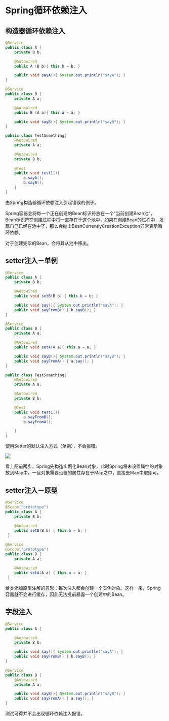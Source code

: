 # Spring循环依赖注入

## 构造器循环依赖注入

```java
@Service
public class A {
    private B b;

    @Autowired
    public A (B b){ this.b = b; }

    public void sayA(){ System.out.println("sayA"); }
}
```


```java
@Service
public class B {
    private A a;

    @Autowired
    public B (A a){ this.a = a; }

    public void sayB(){ System.out.println("sayB"); }
}
```

```java
public class TestSomething{
    @Autowired
    private A a;

    @Autowired
    private B b;
    
    @Test
    public void test1(){
        a.sayA();
        b.sayB();
    }
}

```

由Spring构造器循环依赖注入引起错误的例子。

Spring容器会将每一个正在创建的Bean标识符放在一个"当前创建Bean池"，Bean标识符在创建过程中将一直存在于这个池中，如果在创建Bean的过程中，发现自己已经在池中了，那么会抛出BeanCurrentlyCreationException异常表示循环依赖。

对于创建完毕的Bean，会将其从池中移出。

## setter注入－单例

```java
@Service
public class A {
    private B b;

    @Autowired
    public void setB(B b) { this.b = b; }

    public void say(){ System.out.println("sayA"); }
    public void sayFromB() { b.sayB(); }
}
```

```java
@Service
public class B {
    private A a;

    @Autowired
    public void setA(A a){ this.a = a; }

    public void sayB(){ System.out.println("sayB"); }
    public void sayFromA() { a.say(); }
}
```

```java
public class TestSomething{
    @Autowired
    private A a;

    @Autowired
    private B b;

    @Test
    public void test1(){
        a.sayFromB();
        b.sayFromA();

    }
}
```

使用Setter的默认注入方式（单例），不会报错。

![](http://p5s0bbd0l.bkt.clouddn.com/di.jpg)

看上图前两步，Spring先构造实例化Bean对象，此时Spring将未设置属性的对象放到Map中。一旦对象需要设置的属性存在于Map之中，直接去Map中取即可。


## setter注入－原型


```java
@Service
@Scope("prototype")
public class A { 
	private B b;
	
	@Autowired
	public setB(B b) { this.b = b; }
 }
```

```java
@Service
@Scope("prototype")
public class B { 
	private A a;
	
	@Autowired
	public setA(A a) { this.a = a; }
 }
```

给类添加原型注解的意思：每次注入都会创建一个实例对象。这样一来，Spring容器就不会进行缓存，因此无法提前暴露一个创建中的Bean。


## 字段注入

```java
@Service
public class A {

    @Autowired
    private B b;

    public void say(){ System.out.println("sayA"); }
    public void sayFromB() { b.sayB(); }
}
```

```java
@Service
public class B {
    @Autowired
    private A a;

    public void sayB(){ System.out.println("sayB"); }
    public void sayFromA() { a.say(); }
}
```

测试可得并不会出现循环依赖注入报错。

